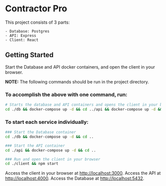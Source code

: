 # Contractor Pro

This project consists of 3 parts:

    - Database: Postgres
    - API: Express
    - Client: React

## Getting Started

Start the Database and API docker containers, and open the client in your browser.

**NOTE:** The following commands should be run in the project directory.

### To accomplish the above with one command, run:

```bash
# Starts the database and API containers and opens the client in your browser.
cd ./db && docker-compose up -d && cd ../api && docker-compose up -d && cd ../client && npm start
```

### To start each service individually:

```bash
### Start the Database container
cd ./db && docker-compose up -d && cd ..
```

```bash
### Start the API container
cd ./api && docker-compose up -d && cd ..
```

```bash
### Run and open the client in your browser
cd ./client && npm start
```

Access the client in your browser at [http://localhost:3000](http://localhost:3000).
Access the API at [http://localhost:4000](http://localhost:4000).
Access the Database at [http://localhost:5432](http://localhost:5432).
